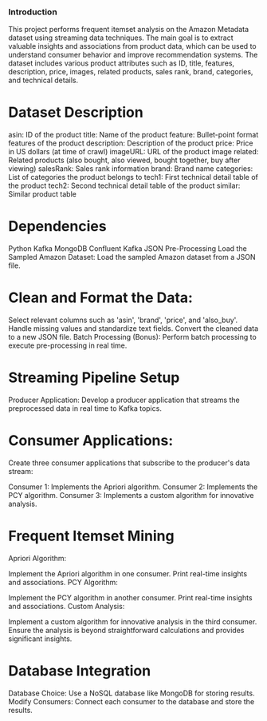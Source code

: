 ### Introduction
This project performs frequent itemset analysis on the Amazon Metadata dataset using streaming data techniques. The main goal is to extract valuable insights and associations from product data, which can be used to understand consumer behavior and improve recommendation systems. The dataset includes various product attributes such as ID, title, features, description, price, images, related products, sales rank, brand, categories, and technical details.

# Dataset Description
asin: ID of the product
title: Name of the product
feature: Bullet-point format features of the product
description: Description of the product
price: Price in US dollars (at time of crawl)
imageURL: URL of the product image
related: Related products (also bought, also viewed, bought together, buy after viewing)
salesRank: Sales rank information
brand: Brand name
categories: List of categories the product belongs to
tech1: First technical detail table of the product
tech2: Second technical detail table of the product
similar: Similar product table
# Dependencies
Python
Kafka
MongoDB
Confluent Kafka
JSON
Pre-Processing
Load the Sampled Amazon Dataset:
Load the sampled Amazon dataset from a JSON file.

# Clean and Format the Data:

Select relevant columns such as 'asin', 'brand', 'price', and 'also_buy'.
Handle missing values and standardize text fields.
Convert the cleaned data to a new JSON file.
Batch Processing (Bonus):
Perform batch processing to execute pre-processing in real time.

# Streaming Pipeline Setup
Producer Application:
Develop a producer application that streams the preprocessed data in real time to Kafka topics.

# Consumer Applications:
Create three consumer applications that subscribe to the producer's data stream:

Consumer 1: Implements the Apriori algorithm.
Consumer 2: Implements the PCY algorithm.
Consumer 3: Implements a custom algorithm for innovative analysis.
# Frequent Itemset Mining
Apriori Algorithm:

Implement the Apriori algorithm in one consumer.
Print real-time insights and associations.
PCY Algorithm:

Implement the PCY algorithm in another consumer.
Print real-time insights and associations.
Custom Analysis:

Implement a custom algorithm for innovative analysis in the third consumer.
Ensure the analysis is beyond straightforward calculations and provides significant insights.
# Database Integration
Database Choice: Use a NoSQL database like MongoDB for storing results.
Modify Consumers: Connect each consumer to the database and store the results.
